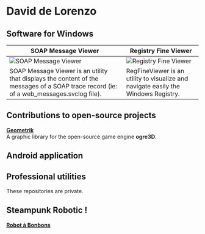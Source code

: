# David de Lorenzo

## Software for Windows

SOAP Message Viewer | Registry Fine Viewer
--------------------|--------------------
![SOAP Message Viewer](https://sphinkie.github.io/SOAP-Message-Viewer/images/Capture.png) | ![Registry Fine Viewer](https://sphinkie.github.io/RegFineViewer/images/RegFineViewer_1.png)
SOAP Message Viewer is an utility that displays the content of the messages of a SOAP trace record (ie: of a web_messages.svclog file). | RegFineViewer is an utility to visualize and navigate easily the Windows Registry. 

## Contributions to open-source projects

**[Geometrik](https://sphinkie.github.io/Geomerik)**  
A graphic library for the open-source game engine **ogre3D**.


## Android application


## Professional utilities

These repositories are private.

## Steampunk Robotic !

**[Robot à Bonbons](https://sphinkie.github.io/Robot-Bonbons/index)**

